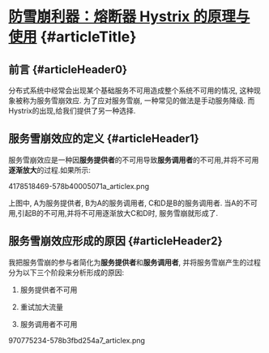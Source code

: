 # [防雪崩利器：熔断器 Hystrix 的原理与使用](https://segmentfault.com/a/1190000005988895) {#articleTitle}

## 前言 {#articleHeader0}

分布式系统中经常会出现某个基础服务不可用造成整个系统不可用的情况, 这种现象被称为服务雪崩效应. 为了应对服务雪崩, 一种常见的做法是手动服务降级. 而Hystrix的出现,给我们提供了另一种选择.

## 服务雪崩效应的定义 {#articleHeader1}

服务雪崩效应是一种因**服务提供者**的不可用导致**服务调用者**的不可用,并将不可用**逐渐放大**的过程.如果所示:

4178518469-578b40005071a\_articlex.png

上图中, A为服务提供者, B为A的服务调用者, C和D是B的服务调用者. 当A的不可用,引起B的不可用,并将不可用逐渐放大C和D时, 服务雪崩就形成了.

## 服务雪崩效应形成的原因 {#articleHeader2}

我把服务雪崩的参与者简化为**服务提供者**和**服务调用者**, 并将服务雪崩产生的过程分为以下三个阶段来分析形成的原因:

1. 服务提供者不可用

2. 重试加大流量

3. 服务调用者不可用

970775234-578b3fbd254a7\_articlex.png



